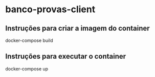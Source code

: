 # banco-provas-client

## Instruções para criar a imagem do container

  docker-compose build

## Instruções para executar o container

  docker-compose up

